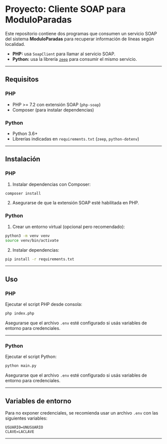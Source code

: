 
# Proyecto: Cliente SOAP para ModuloParadas

Este repositorio contiene dos programas que consumen un servicio SOAP del sistema **ModuloParadas** para recuperar información de líneas según localidad.

* **PHP:** usa `SoapClient` para llamar al servicio SOAP.
* **Python:** usa la librería [`zeep`](https://docs.python-zeep.org/en/master/) para consumir el mismo servicio.


---

## Requisitos

### PHP

* PHP >= 7.2 con extensión SOAP (`php-soap`)
* Composer (para instalar dependencias)

### Python

* Python 3.6+
* Librerías indicadas en `requirements.txt` (`zeep`, `python-dotenv`)

---

## Instalación

### PHP

1. Instalar dependencias con Composer:

```bash
composer install
```

2. Asegurarse de que la extensión SOAP esté habilitada en PHP.

### Python

1. Crear un entorno virtual (opcional pero recomendado):

```bash
python3 -m venv venv
source venv/bin/activate
```

2. Instalar dependencias:

```bash
pip install -r requirements.txt
```

---

## Uso

### PHP

Ejecutar el script PHP desde consola:

```bash
php index.php
```

Asegurarse que el archivo `.env` esté configurado si usás variables de entorno para credenciales.

---

### Python

Ejecutar el script Python:

```bash
python main.py
```

Asegurarse que el archivo `.env` esté configurado si usás variables de entorno para credenciales.

---

## Variables de entorno

Para no exponer credenciales, se recomienda usar un archivo `.env` con las siguientes variables:

```
USUARIO=UNUSUARIO
CLAVE=LACLAVE
```

---

